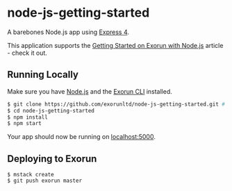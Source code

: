 # node-js-getting-started
A barebones Node.js app using [Express 4](http://expressjs.com/).

This application supports the [Getting Started on Exorun with Node.js](https://exorun.io/docs/getting-started/nodejs) article - check it out.

## Running Locally

Make sure you have [Node.js](http://nodejs.org/) and the [Exorun CLI](https://exorun.io/docs/getting-started/installing-exorun) installed.

```sh
$ git clone https://github.com/exorunltd/node-js-getting-started.git # or clone your own fork
$ cd node-js-getting-started
$ npm install
$ npm start
```

Your app should now be running on [localhost:5000](http://localhost:5000/).

## Deploying to Exorun

```
$ mstack create
$ git push exorun master
```